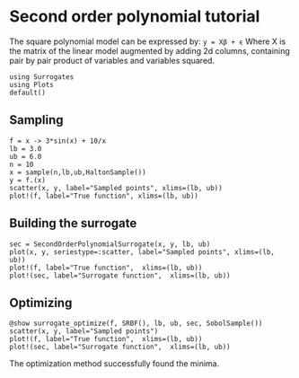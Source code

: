 # Second order polynomial tutorial

The square polynomial model can be expressed by:
``y = Xβ + ϵ``
Where X is the matrix of the linear model augmented by adding 2d columns,
containing pair by pair product of variables and variables squared.

```@example second_order_tut
using Surrogates
using Plots
default()
```

## Sampling

```@example second_order_tut
f = x -> 3*sin(x) + 10/x
lb = 3.0
ub = 6.0
n = 10
x = sample(n,lb,ub,HaltonSample())
y = f.(x)
scatter(x, y, label="Sampled points", xlims=(lb, ub))
plot!(f, label="True function", xlims=(lb, ub))
```

## Building the surrogate
```@example second_order_tut
sec = SecondOrderPolynomialSurrogate(x, y, lb, ub)
plot(x, y, seriestype=:scatter, label="Sampled points", xlims=(lb, ub))
plot!(f, label="True function",  xlims=(lb, ub))
plot!(sec, label="Surrogate function",  xlims=(lb, ub))
```

## Optimizing

```@example second_order_tut
@show surrogate_optimize(f, SRBF(), lb, ub, sec, SobolSample())
scatter(x, y, label="Sampled points")
plot!(f, label="True function",  xlims=(lb, ub))
plot!(sec, label="Surrogate function",  xlims=(lb, ub))
```
The optimization method successfully found the minima.
